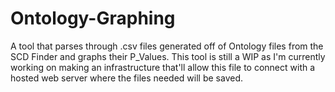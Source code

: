 # Ontology-Graphing
A tool that parses through .csv files generated off of Ontology files from the SCD Finder and graphs their P_Values.
This tool is still a WIP as I'm currently working on making an infrastructure that'll allow this file to connect with a hosted web server where the files needed will be saved.
